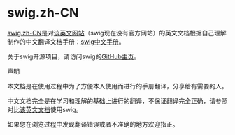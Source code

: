 # swig.zh-CN
[swig.zh-CN](http://myvin.github.io/swig.zh-CN)是对[该英文网站](http://node-swig.github.io/swig-templates/)（swig现在没有官方网站）的英文文档根据自己理解制作的中文翻译文档手册：[swig中文手册](http://myvin.github.io/swig.zh-CN)。

关于swig开源项目，请访问swig的[GitHub主页](https://github.com/paularmstrong/swig)。

声明

本文档是在使用过程中为了方便本人使用而进行的手册翻译，分享给有需要的人。

中文文档完全是在学习和理解的基础上进行的翻译，不保证翻译完全正确，请参照对比[该英文文档](http://node-swig.github.io/swig-templates/)使用swig。

如果您在浏览过程中发现翻译错误或者不准确的地方欢迎指正。
